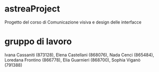 # astreaProject
Progetto del corso di Comunicazione visiva e design delle interfacce

# gruppo di lavoro
Ivana Cassaniti (873128), 
Elena Castellani (868076), 
Nada Cenci (865484), 
Loredana Frontino (866778),
Elia Guarnieri (868700), 
Sophia Viganò (791388)
